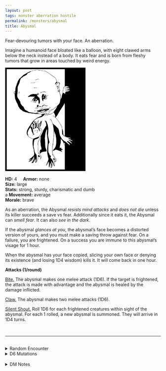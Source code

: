 ```yaml
---
layout: post
tags: monster aberration hostile
permalink: /monsters/abysmal
title: Abysmal
---
```


Fear-devouring tumors with your face. An aberration.

Imagine a humanoid face bloated like a balloon, with eight clawed arms below the neck instead of a body. It eats fear and is born from fleshy tumors that grow in areas touched by weird energy. <br>

<img src="/images/Abysmal.png" alt="Abysmal"  width="250" style="border:5px solid black">

**HD:** 4  &nbsp; &nbsp;  **Armor:** none <br>
**Size:** large <br>
**Stats:** strong, sturdy, charismatic and dumb <br>a
**Movement:** average <br>
**Morale:** brave <br>

As an aberration, the Abysmal *resists mind attacks* and *does not die* unless its killer succeeds a save vs fear. Additionally since it eats it, the Abysmal can *smell fear*. It can also *see in the dark*.

If the abysmal *glances at you*, the abysmal’s face becomes a distorted version of yours, and you must make a saving throw against fear. On a failure, you are frightened. On a success you are immune to this abysmal’s visage for 1 hour. 

When the abysmal has your face copied, slicing your own face or denying its existence (and losing 1D4 wisdom) kills it. It will come back in one hour.

**Attacks (1/round)**

<ins>Bite.</ins> The abysmal makes one melee attack (1D6). If the target is frightened, the attack is made with advantage and the abysmal is healed by the damage inflicted.

<ins>Claw.</ins> The abysmal makes two melee attacks (1D6).

<ins>Silent Shout.</ins> Roll 1D6 for each frightened creatures within sight of the abysmal. For each 1 rolled, a new abysmal is summoned. They will arrive in 1D4 turns.

<br>

---

<br> 

<details markdown="1">
<summary>Random Encounter</summary>

1. **Monster:** 1D4 abysmals.
1. **Lair:** Tumor-like flesh mounds litter the area. Some of them have grotesque facial features, some of them look like your friends. Fear save. <br>	&nbsp; OR <br>	**Omen:** A soft whisper of your name seems to be coming simultaneously from your nape and the general direction of the monster.
1. **Spoor:** Half-devoured bodies, twisted in terror but without faces. Fear save.
1. **Tracks:** The sound of balloons deflating.
1. **Trace:**Mud effigy of a person (maybe you?) with a huge head.
1. **Trace:** The skin of a face deflated like a balloon.
</details>

<details markdown="1">
<summary>D6 Mutations</summary>

Your studies of the aberration has changed you in horrible, gruesome ways: your head grows while your body shrinks. You permanently lose half of your strength and ...

1. ... your head detaches from your body. You have a flying speed but no limbs.
1. ... you copy the face of people you see.
1. ... you hover at half your speed.
1. ... you can smell fear.
1. ... you have a 1D4 bite attack with the same effect as the abysmal’s.
1. you know the [spell word](https://saltygoo.github.io/class/magic-user#spell-words) *Face* and gain one spell dice.
</details>

<br>

<details markdown="1">
<summary>DM Notes</summary>
I think the abysmal is an orginal creation of [Richard J. Leblanc Jr](http://savevsdragon.blogspot.com/) in the [Creature Compendium](https://www.drivethrurpg.com/product/147588/CC1-Creature-Compendium). When adapting it, I wanted to up the horror factor and was inspired by Junji Ito's short story "The Hanging Balloons" found in "The Face Burglar / 顔泥棒". — SaltyGoo
</details>
